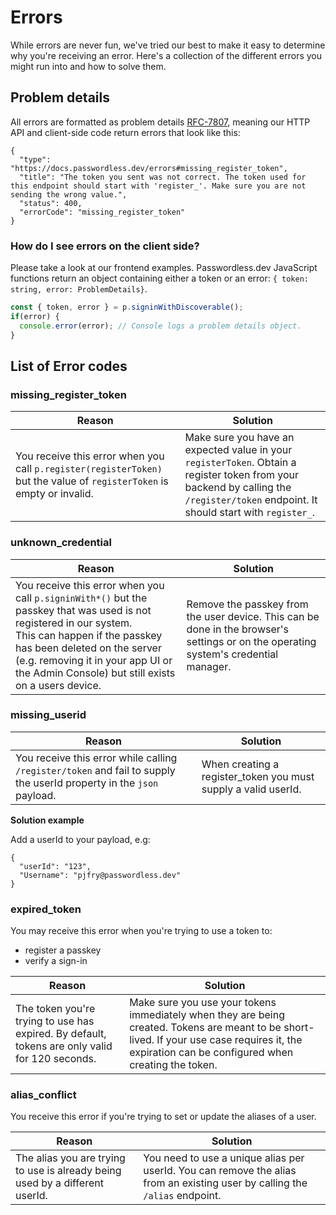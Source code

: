 # Errors

While errors are never fun, we've tried our best to make it easy to determine why you're receiving an error. Here's a collection of the different errors you might run into and how to solve them.

## Problem details

All errors are formatted as problem details [RFC-7807](https://www.rfc-editor.org/rfc/rfc7807), meaning our HTTP API and client-side code return errors that look like this:

```json5
{
  "type": "https://docs.passwordless.dev/errors#missing_register_token",
  "title": "The token you sent was not correct. The token used for this endpoint should start with 'register_'. Make sure you are not sending the wrong value.",
  "status": 400,
  "errorCode": "missing_register_token"
}
```

### How do I see errors on the client side?

Please take a look at our frontend examples. Passwordless.dev JavaScript functions return an object containing either a token or an error: `{ token: string, error: ProblemDetails}`.

```ts
const { token, error } = p.signinWithDiscoverable();
if(error) {
  console.error(error); // Console logs a problem details object.
}

```

## List of Error codes

### missing_register_token

|Reason|Solution|
|----|----|
|You receive this error when you call `p.register(registerToken)` but the value of `registerToken` is empty or invalid.|Make sure you have an expected value in your `registerToken`. Obtain a register token from your backend by calling the `/register/token` endpoint. It should start with `register_`.|





### unknown_credential

|Reason|Solution|
|----|----|
|You receive this error when you call `p.signinWith*()` but the passkey that was used is not registered in our system.</br>This can happen if the passkey has been deleted on the server (e.g. removing it in your app UI or the Admin Console) but still exists on a users device.|Remove the passkey from the user device. This can be done in the browser's settings or on the operating system's credential manager.|

### missing_userid


|Reason|Solution|
|----|----|
|You receive this error while calling `/register/token` and fail to supply the userId property in the `json` payload.|When creating a register_token you must supply a valid userId.|

**Solution example**

Add a userId to your payload, e.g:

```json5
{
  "userId": "123",
  "Username": "pjfry@passwordless.dev"
}
```

### expired_token

You may receive this error when you're trying to use a token to: 
* register a passkey
* verify a sign-in

|Reason|Solution|
|----|----|
|The token you're trying to use has expired. By default, tokens are only valid for 120 seconds.|Make sure you use your tokens immediately when they are being created. Tokens are meant to be short-lived. If your use case requires it, the expiration can be configured when creating the token.|


### alias_conflict

You receive this error if you're trying to set or update the aliases of a user.

|Reason|Solution|
|----|----|
|The alias you are trying to use is already being used by a different userId.|You need to use a unique alias per userId. You can remove the alias from an existing user by calling the `/alias` endpoint.|
